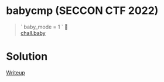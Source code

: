# babycmp (SECCON CTF 2022)

> \` baby_mode = 1 \` 👶  
> [chall.baby](./given_file/chall.baby)

# Solution
[Writeup](./solve/writeup.md)